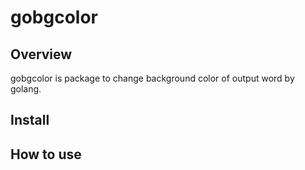 # gobgcolor
## Overview
gobgcolor is package to change background color of output word by golang.

## Install
## How to use
